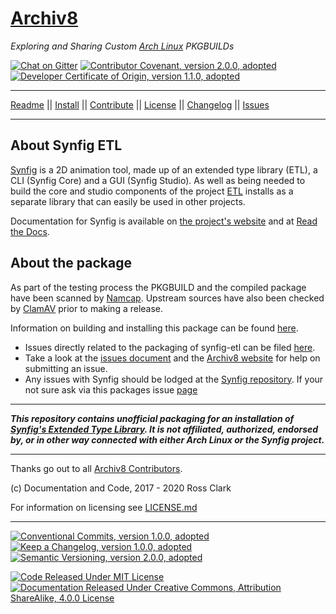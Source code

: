 # [Archiv8][a8-url]

_Exploring and Sharing Custom [Arch Linux][arch-url] PKGBUILDs_

[![Chat on Gitter][gitter-badge]][gitter-url] [![Contributor Covenant, version 2.0.0, adopted][covenant-badge]](CODE-OF-CONDUCT.md) [![Developer Certificate of Origin, version 1.1.0, adopted][certificate-badge]](DEVELOPER-CERTIFICATE-OF-ORIGIN.md)

---

[Readme](README.md) || [Install](INSTALL.md) || [Contribute](CONTRIBUTE.md) || [License](LICENSE.md) || [Changelog](CHANGELOG.md) || [Issues](ISSUES.md)

---

## About Synfig ETL

[Synfig][upstream-url] is a 2D animation tool, made up of an extended type library (ETL), a CLI (Synfig Core) and a GUI (Synfig Studio).  As well as being needed to build the core and studio components of the project [ETL][upstream-url] installs as a separate library that can easily be used in other projects.

Documentation for Synfig is available on [the project's website][upstream-url] and at [Read the Docs][upstream-read-url].

## About the package

As part of the testing process the PKGBUILD and the compiled package have been scanned by [Namcap][namcap-url].  Upstream sources have also been checked by [ClamAV][clam-url] prior to making a release.

Information on building and installing this package can be found [here](INSTALL.md).

+ Issues directly related to the packaging of synfig-etl can be filed [here][a8-issue-url].
+ Take a look at the [issues document](ISSUES.md) and the [Archiv8 website][a8-url] for help on submitting an issue.
+ Any issues with Synfig should be lodged at the [Synfig repository][upstream-issue-url].  If your not sure ask via this packages issue [page][a8-issue-url]

---

_**This repository contains unofficial packaging for an installation of [Synfig's Extended Type Library][upstream-url].  It is not affiliated, authorized, endorsed by, or in other way connected with either Arch Linux or the Synfig project.**_

---

Thanks go out to all [Archiv8 Contributors][a8-contrib-url].

(c) Documentation and Code, 2017 - 2020 Ross Clark

For information on licensing see [LICENSE.md](LICENSE.md)

---

[![Conventional Commits, version 1.0.0, adopted][commits-badge]][commits-url] [![Keep a Changelog, version 1.0.0, adopted][changelog-badge]][change-url] [![Semantic Versioning, version 2.0.0, adopted][semver-badge]][semver-url]

[![Code Released Under MIT License][mit-badge]][mit-url] [![Documentation Released Under Creative Commons, Attribution ShareAlike, 4.0.0 License][cc-badge]][cc-terms-url]

[cc-badge]: https://img.shields.io/badge/License-CC%20by%20SA%204.0.0-informational.svg
[certificate-badge]: https://img.shields.io/badge/Developer%20Certificate%20of%20Origin-1.1.0-informational.svg
[changelog-badge]: https://img.shields.io/badge/Keep%20a%20Changelog-1.1.0-informational
[commits-badge]: https://img.shields.io/badge/Conventional%20Commits-1.0.0-informational.svg
[covenant-badge]: https://img.shields.io/badge/Contributor%20Covenant-2.0.0-informational.svg
[gitter-badge]: https://badges.gitter.im/Archiv8/community.svg
[mit-badge]: https://img.shields.io/badge/License-MIT-informational.svg
[semver-badge]: https://img.shields.io/badge/Semantic%20Versioning-2.0.0-informational.svg

[arch-url]: https://www.archlinux.org/
[a8-url]: https://archiv8.github.io/
[a8-contrib-url]: https://github.com/Archiv8/etl/people
[a8-issue-url]: https://github.com/Archiv8/etl/issues
[cc-terms-url]: http://creativecommons.org/licenses/by-sa/4.0/
[change-url]: https://keepachangelog.com
[clam-url]: https://www.clamav.net/
[commits-url]: https://conventionalcommits.org
[gitter-url]: https://gitter.im/Archiv8/community?utm_source=badge&utm_medium=badge&utm_campaign=pr-badge
[mit-url]: https://opensource.org/licenses/MIT
[namcap-url]: https://wiki.archlinux.org/index.php/Namcap
[semver-url]: https://semver.org
[upstream-url]: https://www.synfig.org/
[upstream-issue-url]: https://github.com/synfig/synfig/issues
[upstream-read-url]: https://synfig-docs-dev.readthedocs.io/
